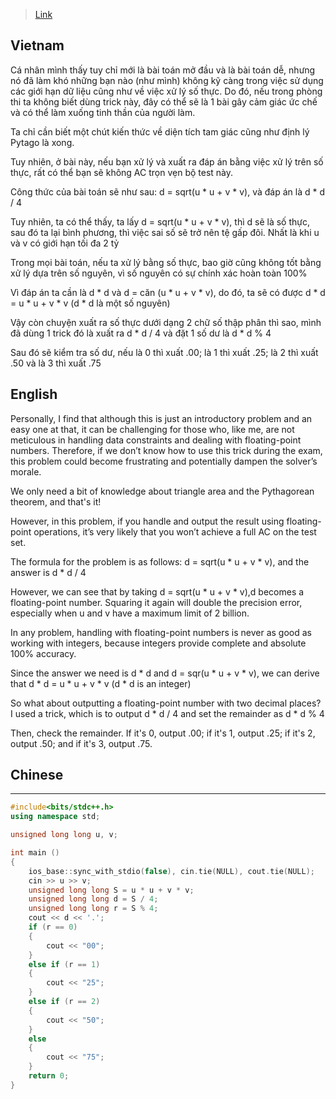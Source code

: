 > [Link](https://oj.vnoi.info/problem/olp_kc23_triangle)

## Vietnam
Cá nhân mình thấy tuy chỉ mới là bài toán mở đầu và là bài toán dễ, nhưng nó đã làm khó những bạn nào (như mình) không kỹ càng trong việc sử dụng các giới hạn dữ liệu cũng như về việc xử lý số thực. Do đó, nếu trong phòng thi ta không biết dùng trick này, đây có thể sẽ là 1 bài gây cảm giác ức chế và có thể làm xuống tinh thần của người làm. 

Ta chỉ cần biết một chút kiến thức về diện tích tam giác cũng như định lý Pytago là xong. 

Tuy nhiên, ở bài này, nếu bạn xử lý và xuất ra đáp án bằng việc xử lý trên số thực, rất có thể bạn sẽ không AC trọn vẹn bộ test này. 

Công thức của bài toán sẽ như sau: d = sqrt(u * u + v * v), và đáp án là d * d / 4 

Tuy nhiên, ta có thể thấy, ta lấy d = sqrt(u * u + v * v), thì d sẽ là số thực, sau đó ta lại bình phương, thì việc sai số sẽ trở nên tệ gấp đôi. Nhất là khi u và v có giới hạn tối đa 2 tỷ 

Trong mọi bài toán, nếu ta xử lý bằng số thực, bao giờ cũng không tốt bằng xử lý dựa trên số nguyên, vì số nguyên có sự chính xác hoàn toàn 100% 

Vì đáp án ta cần là d * d và d = căn (u * u + v * v), do đó, ta sẽ có được d * d = u * u + v * v (d * d là một số nguyên) 

Vậy còn chuyện xuất ra số thực dưới dạng 2 chữ số thập phân thì sao, mình đã dùng 1 trick đó là xuất ra d * d / 4 và đặt 1 số dư là d * d % 4

Sau đó sẽ kiểm tra số dư, nếu là 0 thì xuất .00; là 1 thì xuất .25; là 2 thì xuất .50 và là 3 thì xuất .75


## English
Personally, I find that although this is just an introductory problem and an easy one at that, it can be challenging for those who, like me, are not meticulous in handling data constraints and dealing with floating-point numbers. Therefore, if we don’t know how to use this trick during the exam, this problem could become frustrating and potentially dampen the solver’s morale.

We only need a bit of knowledge about triangle area and the Pythagorean theorem, and that's it!

However, in this problem, if you handle and output the result using floating-point operations, it’s very likely that you won’t achieve a full AC on the test set.

The formula for the problem is as follows: d = sqrt(u * u + v * v), and the answer is d * d / 4

However, we can see that by taking d = sqrt(u * u + v * v),d becomes a floating-point number. Squaring it again will double the precision error, especially when u and v have a maximum limit of 2 billion.

In any problem, handling with floating-point numbers is never as good as working with integers, because integers provide complete and absolute 100% accuracy.

Since the answer we need is d * d and d = sqr(u * u + v * v), we can derive that d * d = u * u + v * v (d * d is an integer) 

So what about outputting a floating-point number with two decimal places? I used a trick, which is to output d * d / 4 and set the remainder as d * d % 4

Then, check the remainder. If it's 0, output .00; if it's 1, output .25; if it's 2, output .50; and if it's 3, output .75.

## Chinese

---

```cpp
#include<bits/stdc++.h>
using namespace std;

unsigned long long u, v;

int main ()
{
    ios_base::sync_with_stdio(false), cin.tie(NULL), cout.tie(NULL);
    cin >> u >> v;
    unsigned long long S = u * u + v * v;
    unsigned long long d = S / 4;
    unsigned long long r = S % 4;
    cout << d << '.';
    if (r == 0)
    {
        cout << "00";
    }
    else if (r == 1)
    {
        cout << "25";
    }
    else if (r == 2)
    {
        cout << "50";
    }
    else
    {
        cout << "75";
    }
    return 0;
}
```
